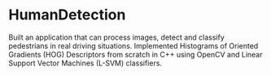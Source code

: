 # HumanDetection
Built an application that can process images, detect and classify pedestrians in real driving situations. Implemented Histograms of Oriented Gradients (HOG) Descriptors from scratch in C++ using OpenCV and Linear Support Vector Machines (L-SVM) classifiers.
